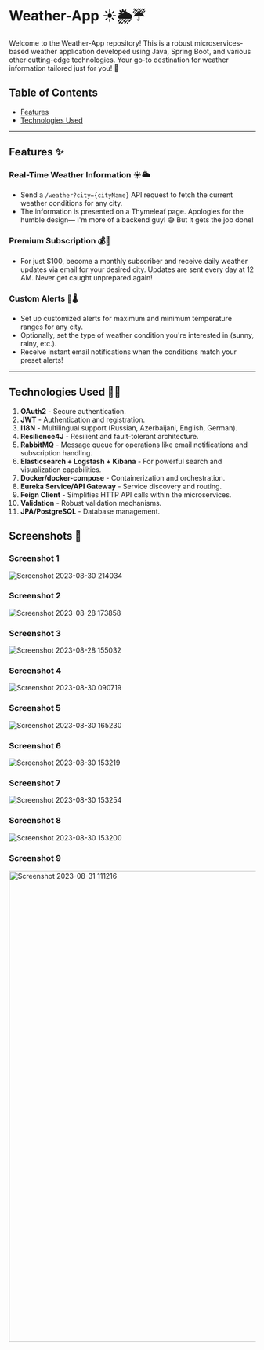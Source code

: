 # Weather-App ☀️🌦️☔

Welcome to the Weather-App repository! This is a robust microservices-based weather application developed using Java, Spring Boot, and various other cutting-edge technologies. Your go-to destination for weather information tailored just for you! 🚀

## Table of Contents

- [Features](#features-)
- [Technologies Used](#technologies-used-)


---

## Features ✨

### Real-Time Weather Information ☀️🌥️

- Send a `/weather?city={cityName}` API request to fetch the current weather conditions for any city.
- The information is presented on a Thymeleaf page. Apologies for the humble design— I'm more of a backend guy! 😅 But it gets the job done!

### Premium Subscription 💰📧

- For just $100, become a monthly subscriber and receive daily weather updates via email for your desired city. Updates are sent every day at 12 AM. Never get caught unprepared again!

### Custom Alerts 🔔🌡️

- Set up customized alerts for maximum and minimum temperature ranges for any city.
- Optionally, set the type of weather condition you're interested in (sunny, rainy, etc.).
- Receive instant email notifications when the conditions match your preset alerts!

---

## Technologies Used 🔨🔧

1. **OAuth2** - Secure authentication.
2. **JWT** - Authentication and registration.
3. **I18N** - Multilingual support (Russian, Azerbaijani, English, German).
4. **Resilience4J** - Resilient and fault-tolerant architecture.
5. **RabbitMQ** - Message queue for operations like email notifications and subscription handling.
6. **Elasticsearch + Logstash + Kibana** - For powerful search and visualization capabilities.
7. **Docker/docker-compose** - Containerization and orchestration.
8. **Eureka Service/API Gateway** - Service discovery and routing.
9. **Feign Client** - Simplifies HTTP API calls within the microservices.
10. **Validation** - Robust validation mechanisms.
11. **JPA/PostgreSQL** - Database management.


## Screenshots 📸

### Screenshot 1
![Screenshot 2023-08-30 214034](https://github.com/jahangirzadanurlan/weather-app/assets/103985861/68c79b3e-e41b-497b-bbdc-24be0f55ffb9.png)

### Screenshot 2
![Screenshot 2023-08-28 173858](https://github.com/jahangirzadanurlan/weather-app/assets/103985861/ebbb62f2-8fd9-4a63-91b9-6a133b0d635a.png)

### Screenshot 3
![Screenshot 2023-08-28 155032](https://github.com/jahangirzadanurlan/weather-app/assets/103985861/01ca858b-ce7d-4f6b-9670-5fa6d4d22e66.png)

### Screenshot 4
![Screenshot 2023-08-30 090719](https://github.com/jahangirzadanurlan/weather-app/assets/103985861/a4e6fa46-4be0-4442-900e-70abbd543686.png)

### Screenshot 5
![Screenshot 2023-08-30 165230](https://github.com/jahangirzadanurlan/weather-app/assets/103985861/c2c81b93-a88b-473f-b046-fe634eacbb49.png)

### Screenshot 6
![Screenshot 2023-08-30 153219](https://github.com/jahangirzadanurlan/weather-app/assets/103985861/0f8121fc-e163-4fc2-a25b-9a9c89826d19.png)

### Screenshot 7
![Screenshot 2023-08-30 153254](https://github.com/jahangirzadanurlan/weather-app/assets/103985861/fd489fb2-3123-4e0c-bff4-9b72c0d7c9bc.png)

### Screenshot 8
![Screenshot 2023-08-30 153200](https://github.com/jahangirzadanurlan/weather-app/assets/103985861/2c37bd06-44a5-45dd-bb59-dbac233036ee.png)

### Screenshot 9
<img width="960" alt="Screenshot 2023-08-31 111216" src="https://github.com/jahangirzadanurlan/weather-app/assets/103985861/3d3117f5-16c4-478e-aaad-be99fc088d88">

